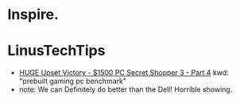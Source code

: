 # Inspire.
# LinusTechTips
- [HUGE Upset Victory - $1500 PC Secret Shopper 3 - Part 4](https://youtu.be/siPpOwrorm4) kwd: "prebuilt gaming pc benchmark"
- note: We can Definitely do better than the Dell! Horrible showing.

